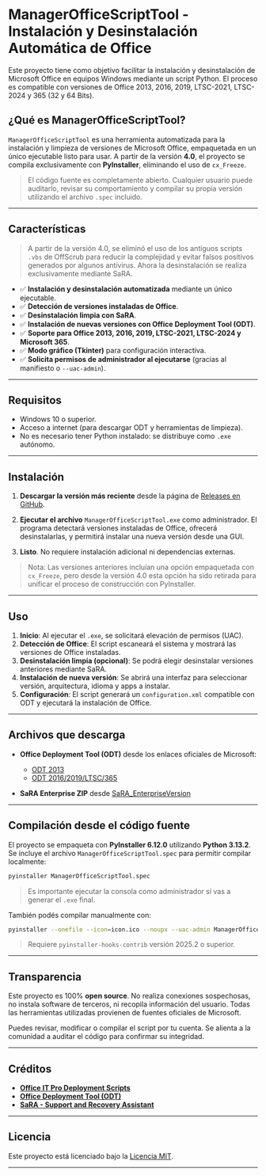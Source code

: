 # ManagerOfficeScriptTool - Instalación y Desinstalación Automática de Office

Este proyecto tiene como objetivo facilitar la instalación y desinstalación de Microsoft Office en equipos Windows mediante un script Python. El proceso es compatible con versiones de Office 2013, 2016, 2019, LTSC-2021, LTSC-2024 y 365 (32 y 64 Bits).

## ¿Qué es ManagerOfficeScriptTool?

`ManagerOfficeScriptTool` es una herramienta automatizada para la instalación y limpieza de versiones de Microsoft Office, empaquetada en un único ejecutable listo para usar. A partir de la versión **4.0**, el proyecto se compila exclusivamente con **PyInstaller**, eliminando el uso de `cx_Freeze`.

> El código fuente es completamente abierto. Cualquier usuario puede auditarlo, revisar su comportamiento y compilar su propia versión utilizando el archivo `.spec` incluido.

---

## Características

> A partir de la versión 4.0, se eliminó el uso de los antiguos scripts `.vbs` de OffScrub para reducir la complejidad y evitar falsos positivos generados por algunos antivirus. Ahora la desinstalación se realiza exclusivamente mediante SaRA.

- ✅ **Instalación y desinstalación automatizada** mediante un único ejecutable.
- ✅ **Detección de versiones instaladas de Office**.
- ✅ **Desinstalación limpia con SaRA**.
- ✅ **Instalación de nuevas versiones con Office Deployment Tool (ODT)**.
- ✅ **Soporte para Office 2013, 2016, 2019, LTSC-2021, LTSC-2024 y Microsoft 365**.
- ✅ **Modo gráfico (Tkinter)** para configuración interactiva.
- ✅ **Solicita permisos de administrador al ejecutarse** (gracias al manifiesto o `--uac-admin`).

---

## Requisitos

- Windows 10 o superior.
- Acceso a internet (para descargar ODT y herramientas de limpieza).
- No es necesario tener Python instalado: se distribuye como `.exe` autónomo.

---

## Instalación

1. **Descargar la versión más reciente** desde la página de [Releases en GitHub](https://github.com/Rodri082/ManagerOfficeScriptTool/releases).

2. **Ejecutar el archivo** `ManagerOfficeScriptTool.exe` como administrador. El programa detectará versiones instaladas de Office, ofrecerá desinstalarlas, y permitirá instalar una nueva versión desde una GUI.

3. **Listo**. No requiere instalación adicional ni dependencias externas.

> Nota: Las versiones anteriores incluían una opción empaquetada con `cx_Freeze`, pero desde la versión 4.0 esta opción ha sido retirada para unificar el proceso de construcción con PyInstaller.

---

## Uso

1. **Inicio**: Al ejecutar el `.exe`, se solicitará elevación de permisos (UAC).
2. **Detección de Office**: El script escaneará el sistema y mostrará las versiones de Office instaladas.
3. **Desinstalación limpia (opcional)**: Se podrá elegir desinstalar versiones anteriores mediante SaRA.
4. **Instalación de nueva versión**: Se abrirá una interfaz para seleccionar versión, arquitectura, idioma y apps a instalar.
5. **Configuración**: El script generará un `configuration.xml` compatible con ODT y ejecutará la instalación de Office.

---

## Archivos que descarga

- **Office Deployment Tool (ODT)** desde los enlaces oficiales de Microsoft:
  - [ODT 2013](https://www.microsoft.com/en-us/download/details.aspx?id=36778)
  - [ODT 2016/2019/LTSC/365](https://www.microsoft.com/en-us/download/details.aspx?id=49117)

- **SaRA Enterprise ZIP** desde [SaRA_EnterpriseVersion](https://learn.microsoft.com/es-es/microsoft-365/troubleshoot/administration/sara-command-line-version)

---

## Compilación desde el código fuente

El proyecto se empaqueta con **PyInstaller 6.12.0** utilizando **Python 3.13.2**. Se incluye el archivo `ManagerOfficeScriptTool.spec` para permitir compilar localmente:

```bash
pyinstaller ManagerOfficeScriptTool.spec
```

> Es importante ejecutar la consola como administrador si vas a generar el `.exe` final.

También podés compilar manualmente con:

```bash
pyinstaller --onefile --icon=icon.ico --noupx --uac-admin ManagerOfficeScriptTool.py
```

> Requiere `pyinstaller-hooks-contrib` versión 2025.2 o superior.

---

## Transparencia

Este proyecto es 100% **open source**. No realiza conexiones sospechosas, no instala software de terceros, ni recopila información del usuario. Todas las herramientas utilizadas provienen de fuentes oficiales de Microsoft.

Puedes revisar, modificar o compilar el script por tu cuenta. Se alienta a la comunidad a auditar el código para confirmar su integridad.

---

## Créditos

- **[Office IT Pro Deployment Scripts](https://github.com/OfficeDev/Office-IT-Pro-Deployment-Scripts)**
- **[Office Deployment Tool (ODT)](http://aka.ms/ODT)**
- **[SaRA - Support and Recovery Assistant](https://learn.microsoft.com/es-es/microsoft-365/troubleshoot/administration/sara-command-line-version)**

---

## Licencia

Este proyecto está licenciado bajo la [Licencia MIT](./LICENSE).

---

